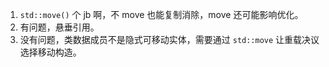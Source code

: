 1. `std::move()` 个 jb 啊，不 move 也能复制消除，move 还可能影响优化。
2. 有问题，悬垂引用。
3. 没有问题，类数据成员不是隐式可移动实体，需要通过 `std::move` 让重载决议选择移动构造。
